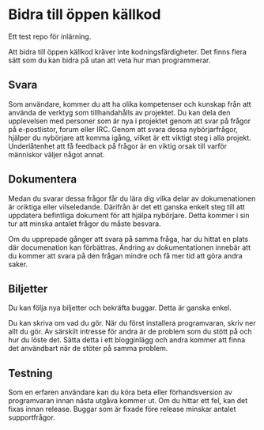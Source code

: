 # Bidra till öppen källkod

Ett test repo för inlärning.

Att bidra till öppen källkod kräver inte kodningsfärdigheter. Det finns flera sätt som du kan bidra på utan att veta hur man programmerar.


## Svara

Som användare, kommer du att ha olika kompetenser och kunskap från att använda de verktyg som tillhandahålls av projektet. Du kan dela den upplevelsen med personer som är nya i projektet genom att svar på frågor på e-postlistor, forum eller IRC. Genom att svara dessa nybörjarfrågor, hjälper du nybörjare att komma igång, vilket är ett viktigt steg i alla projekt. Underlåtenhet att få feedback på frågor är en viktig orsak till varför människor väljer något annat.

## Dokumentera

Medan du svarar dessa frågor får du lära dig vilka delar av dokumenationen är oriktiga eller vilseledande. Därifrån är det ett ganska enkelt steg till att uppdatera befintliga dokument för att hjälpa nybörjare. Detta kommer i sin tur att minska antalet frågor du måste besvara.

Om du upprepade gånger att svara på samma fråga, har du hittat en plats där documenation kan förbättras. Ändring av dokumentationen innebär att du kommer att svara på den frågan mindre och få mer tid att göra andra saker.

## Biljetter

Du kan följa nya biljetter och bekräfta buggar. Detta är ganska enkel.

Du kan skriva om vad du gör. När du först installera programvaran, skriv ner allt du gör. Av särskilt intresse för andra är de problem som du stött på och hur du löste det. Sätta detta i ett blogginlägg och andra kommer att finna det användbart när de stöter på samma problem.

## Testning

Som en erfaren användare kan du köra beta eller förhandsversion av programvaran innan nästa utgåva kommer ut. Om du hittar ett fel, kan det fixas innan release. Buggar som är fixade före release minskar antalet supportfrågor.
